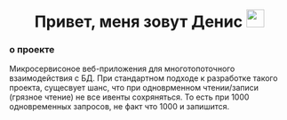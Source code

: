 <h1 align="center">Привет, меня зовут Денис</a> 
<img src="https://github.com/blackcater/blackcater/raw/main/images/Hi.gif" height="32"/></h1>

### о проекте ###

Микросервисоное веб-приложения для многотопоточного взаимодействия с БД. 
При стандартном подходе к разработке такого проекта, сущесвует шанс, что при одноврменном чтении/записи (грязное чтение) не все ивенты сохряняться.
То есть при 1000 одновременных запросов, не факт что 1000 и запишится.
